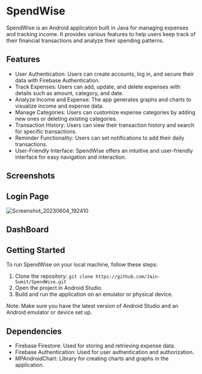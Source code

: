 # SpendWise

SpendWise is an Android application built in Java for managing expenses and tracking income. It provides various features to help users keep track of their financial transactions and analyze their spending patterns.

## Features

- User Authentication: Users can create accounts, log in, and secure their data with Firebase Authentication.
- Track Expenses: Users can add, update, and delete expenses with details such as amount, category, and date.
- Analyze Income and Expense: The app generates graphs and charts to visualize income and expense data.
- Manage Categories: Users can customize expense categories by adding new ones or deleting existing categories.
- Transaction History: Users can view their transaction history and search for specific transactions.
- Reminder Functionality: Users can set notifications to add their daily transactions.
- User-Friendly Interface: SpendWise offers an intuitive and user-friendly interface for easy navigation and interaction.

## Screenshots

## Login Page
![Screenshot_20230604_192410](https://github.com/Jain-Sumit/SpendWise/assets/106157826/02700b0a-3e77-4918-aa51-71c3a9aac952)

## DashBoard



## Getting Started

To run SpendWise on your local machine, follow these steps:

1. Clone the repository: `git clone https://github.com/Jain-Sumit/SpendWise.git`
2. Open the project in Android Studio.
3. Build and run the application on an emulator or physical device.

Note: Make sure you have the latest version of Android Studio and an Android emulator or device set up.

## Dependencies

- Firebase Firestore: Used for storing and retrieving expense data.
- Firebase Authentication: Used for user authentication and authorization.
- MPAndroidChart: Library for creating charts and graphs in the application.

